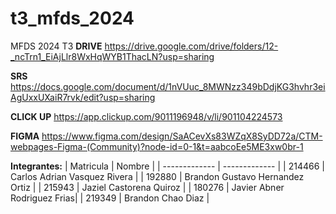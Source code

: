 # t3_mfds_2024
MFDS 2024 T3
**DRIVE**
https://drive.google.com/drive/folders/12-_ncTrn1_EiAjLlr8WxHqWYB1ThacLN?usp=sharing

**SRS**
https://docs.google.com/document/d/1nVUuc_8MWNzz349bDdjKG3hvhr3eiAgUxxUXaiR7rvk/edit?usp=sharing

**CLICK UP**
https://app.clickup.com/9011196948/v/li/901104224573

**FIGMA**
https://www.figma.com/design/SaACevXs83WZqX8SyDD72a/CTM-webpages-Figma-(Community)?node-id=0-1&t=aabcoEe5ME3xw0br-1

**Integrantes:**
| Matricula  | Nombre |
| ------------- | ------------- |
| 214466 | Carlos Adrian Vasquez Rivera |
| 192880 | Brandon Gustavo Hernandez Ortiz |
| 215943 | Jaziel Castorena Quiroz |
| 180276 | Javier Abner Rodriguez Frias|
| 219349 | Brandon Chao Diaz |
